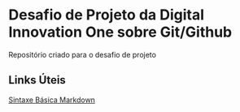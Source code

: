 # Desafio de Projeto da Digital Innovation One sobre Git/Github
Repositório criado para o desafio de projeto

## Links Úteis
[Sintaxe Básica Markdown](https://www.markdownguide.org/basic-syntax/)
